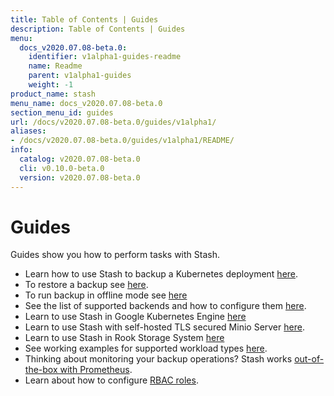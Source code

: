 ```yaml
---
title: Table of Contents | Guides
description: Table of Contents | Guides
menu:
  docs_v2020.07.08-beta.0:
    identifier: v1alpha1-guides-readme
    name: Readme
    parent: v1alpha1-guides
    weight: -1
product_name: stash
menu_name: docs_v2020.07.08-beta.0
section_menu_id: guides
url: /docs/v2020.07.08-beta.0/guides/v1alpha1/
aliases:
- /docs/v2020.07.08-beta.0/guides/v1alpha1/README/
info:
  catalog: v2020.07.08-beta.0
  cli: v0.10.0-beta.0
  version: v2020.07.08-beta.0
---
```


# Guides

Guides show you how to perform tasks with Stash.

- Learn how to use Stash to backup a Kubernetes deployment [here](/docs/v2020.07.08-beta.0/guides/v1alpha1/backup).
- To restore a backup see [here](/docs/v2020.07.08-beta.0/guides/v1alpha1/restore).
- To run backup in offline mode see [here](/docs/v2020.07.08-beta.0/guides/v1alpha1/offline_backup)
- See the list of supported backends and how to configure them [here](/docs/v2020.07.08-beta.0/guides/v1alpha1/backends/overview).
- Learn to use Stash in Google Kubernetes Engine [here](/docs/v2020.07.08-beta.0/guides/v1alpha1/platforms/gke)
- Learn to use Stash with self-hosted TLS secured Minio Server [here](/docs/v2020.07.08-beta.0/guides/v1alpha1/platforms/minio).
- Learn to use Stash in Rook Storage System [here](/docs/v2020.07.08-beta.0/guides/v1alpha1/platforms/rook)
- See working examples for supported workload types [here](/docs/v2020.07.08-beta.0/guides/v1alpha1/workloads).
- Thinking about monitoring your backup operations? Stash works [out-of-the-box with Prometheus](/docs/v2020.07.08-beta.0/guides/v1alpha1/monitoring/overview).
- Learn about how to configure [RBAC roles](/docs/v2020.07.08-beta.0/guides/v1alpha1/rbac).
